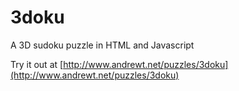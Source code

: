 3doku
=====

A 3D sudoku puzzle in HTML and Javascript

Try it out at [http://www.andrewt.net/puzzles/3doku](http://www.andrewt.net/puzzles/3doku)
